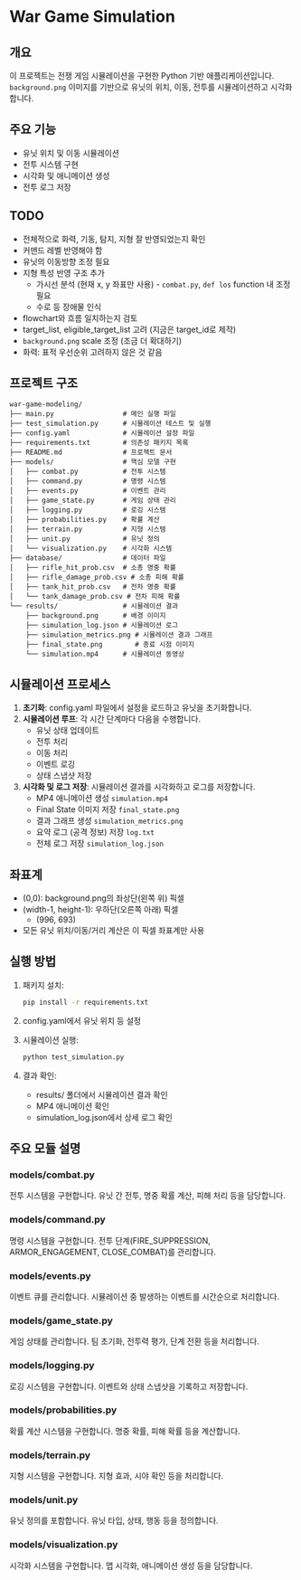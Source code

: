 # War Game Simulation

## 개요
이 프로젝트는 전쟁 게임 시뮬레이션을 구현한 Python 기반 애플리케이션입니다. `background.png` 이미지를 기반으로 유닛의 위치, 이동, 전투를 시뮬레이션하고 시각화합니다.

## 주요 기능
- 유닛 위치 및 이동 시뮬레이션
- 전투 시스템 구현
- 시각화 및 애니메이션 생성
- 전투 로그 저장

## TODO
- 전체적으로 화력, 기동, 탐지, 지형 잘 반영되었는지 확인
- 커맨드 레벨 반영해야 함
- 유닛의 이동방향 조정 필요
- 지형 특성 반영 구조 추가
    - 가시선 분석 (현재 x, y 좌표만 사용) - `combat.py`, `def los` function 내 조정 필요
    - 수로 등 장애물 인식
- flowchart와 흐름 일치하는지 검토
- target_list, eligible_target_list 고려 (지금은 target_id로 제작)
- `background.png` scale 조정 (조금 더 확대하기)
- 화력: 표적 우선순위 고려하지 않은 것 같음


## 프로젝트 구조
```
war-game-modeling/
├── main.py                 # 메인 실행 파일
├── test_simulation.py      # 시뮬레이션 테스트 및 실행
├── config.yaml             # 시뮬레이션 설정 파일
├── requirements.txt        # 의존성 패키지 목록
├── README.md               # 프로젝트 문서
├── models/                 # 핵심 모델 구현
│   ├── combat.py           # 전투 시스템
│   ├── command.py          # 명령 시스템
│   ├── events.py           # 이벤트 관리
│   ├── game_state.py       # 게임 상태 관리
│   ├── logging.py          # 로깅 시스템
│   ├── probabilities.py    # 확률 계산
│   ├── terrain.py          # 지형 시스템
│   ├── unit.py             # 유닛 정의
│   └── visualization.py    # 시각화 시스템
├── database/               # 데이터 파일
│   ├── rifle_hit_prob.csv  # 소총 명중 확률
│   ├── rifle_damage_prob.csv # 소총 피해 확률
│   ├── tank_hit_prob.csv   # 전차 명중 확률
│   └── tank_damage_prob.csv # 전차 피해 확률
└── results/                # 시뮬레이션 결과
    ├── background.png      # 배경 이미지
    ├── simulation_log.json # 시뮬레이션 로그
    ├── simulation_metrics.png # 시뮬레이션 결과 그래프
    ├── final_state.png        # 종료 시점 이미지
    └── simulation.mp4      # 시뮬레이션 동영상
```

## 시뮬레이션 프로세스
1. **초기화**: config.yaml 파일에서 설정을 로드하고 유닛을 초기화합니다.
2. **시뮬레이션 루프**: 각 시간 단계마다 다음을 수행합니다.
   - 유닛 상태 업데이트
   - 전투 처리
   - 이동 처리
   - 이벤트 로깅
   - 상태 스냅샷 저장
3. **시각화 및 로그 저장**: 시뮬레이션 결과를 시각화하고 로그를 저장합니다.
   - MP4 애니메이션 생성 `simulation.mp4`
   - Final State 이미지 저장 `final_state.png`
   - 결과 그래프 생성 `simulation_metrics.png`
   - 요약 로그 (공격 정보) 저장 `log.txt`
   - 전체 로그 저장 `simulation_log.json`

## 좌표계
- (0,0): background.png의 좌상단(왼쪽 위) 픽셀
- (width-1, height-1): 우하단(오른쪽 아래) 픽셀
    - (996, 693)
- 모든 유닛 위치/이동/거리 계산은 이 픽셀 좌표계만 사용

## 실행 방법
1. 패키지 설치:
   ```bash
   pip install -r requirements.txt
   ```

2. config.yaml에서 유닛 위치 등 설정

3. 시뮬레이션 실행:
   ```bash
   python test_simulation.py
   ```

4. 결과 확인:
   - results/ 폴더에서 시뮬레이션 결과 확인
   - MP4 애니메이션 확인
   - simulation_log.json에서 상세 로그 확인

## 주요 모듈 설명

### models/combat.py
전투 시스템을 구현합니다. 유닛 간 전투, 명중 확률 계산, 피해 처리 등을 담당합니다.

### models/command.py
명령 시스템을 구현합니다. 전투 단계(FIRE_SUPPRESSION, ARMOR_ENGAGEMENT, CLOSE_COMBAT)를 관리합니다.

### models/events.py
이벤트 큐를 관리합니다. 시뮬레이션 중 발생하는 이벤트를 시간순으로 처리합니다.

### models/game_state.py
게임 상태를 관리합니다. 팀 초기화, 전투력 평가, 단계 전환 등을 처리합니다.

### models/logging.py
로깅 시스템을 구현합니다. 이벤트와 상태 스냅샷을 기록하고 저장합니다.

### models/probabilities.py
확률 계산 시스템을 구현합니다. 명중 확률, 피해 확률 등을 계산합니다.

### models/terrain.py
지형 시스템을 구현합니다. 지형 효과, 시야 확인 등을 처리합니다.

### models/unit.py
유닛 정의를 포함합니다. 유닛 타입, 상태, 행동 등을 정의합니다.

### models/visualization.py
시각화 시스템을 구현합니다. 맵 시각화, 애니메이션 생성 등을 담당합니다.
